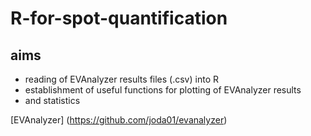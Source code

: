 # R-for-spot-quantification

## aims
- reading of EVAnalyzer results files (.csv) into R
- establishment of useful functions for plotting of EVAnalyzer results
- and statistics

[EVAnalyzer] (https://github.com/joda01/evanalyzer)
